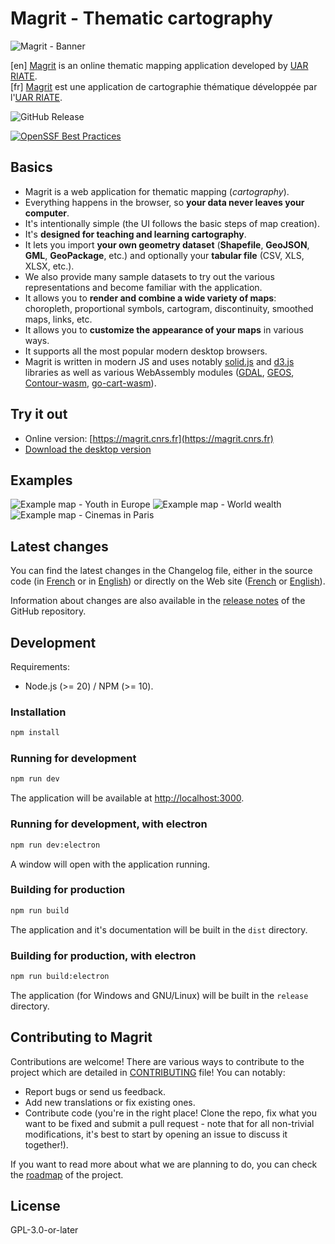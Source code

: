 # Magrit - Thematic cartography

![Magrit - Banner](./src/assets/banner_green.jpg)


[en] [Magrit](https://magrit.cnrs.fr) is an online thematic mapping application developed by [UAR RIATE](https://riate.cnrs.fr/).  
[fr]  [Magrit](https://magrit.cnrs.fr) est une application de cartographie thématique développée par l'[UAR RIATE](https://riate.cnrs.fr/).

![GitHub Release](https://img.shields.io/github/v/release/riatelab/magrit?style=for-the-badge&color=00d1b2)

[![OpenSSF Best Practices](https://www.bestpractices.dev/projects/9208/badge)](https://www.bestpractices.dev/projects/9208)

## Basics

- Magrit is a web application for thematic mapping (*cartography*).
- Everything happens in the browser, so **your data never leaves your computer**.
- It's intentionally simple (the UI follows the basic steps of map creation).
- It's **designed for teaching and learning cartography**.
- It lets you import **your own geometry dataset** (**Shapefile**, **GeoJSON**, **GML**, **GeoPackage**, etc.) and optionally your **tabular file** (CSV, XLS, XLSX, etc.).
- We also provide many sample datasets to try out the various representations and become familiar with the application.
- It allows you to **render and combine a wide variety of maps**: choropleth, proportional symbols, cartogram, discontinuity, smoothed maps, links, etc.
- It allows you to **customize the appearance of your maps** in various ways.
- It supports all the most popular modern desktop browsers.
- Magrit is written in modern JS and uses notably [solid.js](https://github.com/solidjs/solid) and [d3.js](https://github.com/d3/d3) libraries
  as well as various WebAssembly modules ([GDAL](https://github.com/bugra9/gdal3.js), [GEOS](https://github.com/chrispahm/geos-wasm), [Contour-wasm](https://github.com/mthh/contour-wasm), [go-cart-wasm](https://github.com/riatelab/go-cart-wasm)).

## Try it out

- Online version: [https://magrit.cnrs.fr](https://magrit.cnrs.fr)
- [Download the desktop version](https://magrit.cnrs.fr/download/)

## Examples

![Example map - Youth in Europe](./docs/public/example_map_europe_1.png)
![Example map - World wealth](./docs/public/example_map_world_wealth.png)
![Example map - Cinemas in Paris](./docs/public/example_map_cinema_paris.png)

## Latest changes

You can find the latest changes in the Changelog file, either in the source code (in [French](./docs/changelog.md) or in [English](./docs/en/changelog.md))
or directly on the Web site ([French](https://magrit.cnrs.fr/changelog.html) or [English](https://magrit.cnrs.fr/en/changelog.html)).

Information about changes are also available in the [release notes](https://github.com/riatelab/magrit/releases) of the GitHub repository.

## Development

Requirements:

- Node.js (>= 20) / NPM (>= 10).

### Installation

```bash
npm install
```

### Running for development

```bash
npm run dev
```

The application will be available at [http://localhost:3000](http://localhost:3000). 

### Running for development, with electron

```bash
npm run dev:electron
```

A window will open with the application running.

### Building for production

```bash
npm run build
```

The application and it's documentation will be built in the `dist` directory.

### Building for production, with electron

```bash
npm run build:electron
```

The application (for Windows and GNU/Linux) will be built in the `release` directory.

## Contributing to Magrit

Contributions are welcome! There are various ways to contribute to the project which are detailed in [CONTRIBUTING](CONTRIBUTING.md) file! You can notably:

- Report bugs or send us feedback.
- Add new translations or fix existing ones.
- Contribute code (you're in the right place! Clone the repo, fix what you want to be fixed and submit a pull request - note that for all non-trivial modifications, it's best to start by opening an issue to discuss it together!).

If you want to read more about what we are planning to do, you can check the [roadmap](ROADMAP.md)
of the project.

## License

GPL-3.0-or-later
